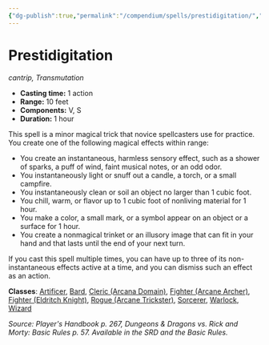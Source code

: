 ```yaml
---
{"dg-publish":true,"permalink":"/compendium/spells/prestidigitation/","tags":["compendium/src/5e/phb","spell/class/artificer","spell/class/bard","spell/class/cleric/arcana-domain","spell/class/fighter/arcane-archer","spell/class/fighter/eldritch-knight","spell/class/rogue/arcane-trickster","spell/class/sorcerer","spell/class/warlock","spell/class/wizard","spell/level/cantrip","spell/school/transmutation"]}
---
```


# Prestidigitation

*cantrip, Transmutation*  

- **Casting time:** 1 action
- **Range:** 10 feet
- **Components:** V, S
- **Duration:** 1 hour

This spell is a minor magical trick that novice spellcasters use for practice. You create one of the following magical effects within range:

- You create an instantaneous, harmless sensory effect, such as a shower of sparks, a puff of wind, faint musical notes, or an odd odor.  
- You instantaneously light or snuff out a candle, a torch, or a small campfire.  
- You instantaneously clean or soil an object no larger than 1 cubic foot.  
- You chill, warm, or flavor up to 1 cubic foot of nonliving material for 1 hour.  
- You make a color, a small mark, or a symbol appear on an object or a surface for 1 hour.  
- You create a nonmagical trinket or an illusory image that can fit in your hand and that lasts until the end of your next turn.  

If you cast this spell multiple times, you can have up to three of its non-instantaneous effects active at a time, and you can dismiss such an effect as an action.

**Classes**: [Artificer](compendium/classes/artificer-tce.md), [Bard](compendium/classes/bard.md), [Cleric (Arcana Domain)](compendium/classes/cleric-arcana-domain-scag.md), [Fighter (Arcane Archer)](compendium/classes/fighter-arcane-archer-xge.md), [Fighter (Eldritch Knight)](compendium/classes/fighter-eldritch-knight.md), [Rogue (Arcane Trickster)](compendium/classes/rogue-arcane-trickster.md), [Sorcerer](compendium/classes/sorcerer.md), [Warlock](compendium/classes/warlock.md), [Wizard](compendium/classes/wizard.md)

*Source: Player's Handbook p. 267, Dungeons & Dragons vs. Rick and Morty: Basic Rules p. 57. Available in the SRD and the Basic Rules.*